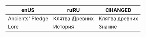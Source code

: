 | enUS | ruRU | CHANGED |
| --- | --- | --- |
| Ancients' Pledge | Клятва Древних | Клятва древних |
| Lore | История | Знание |
